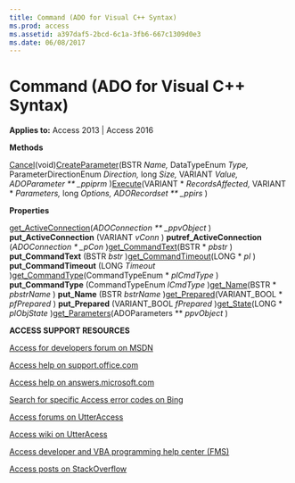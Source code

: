 ```yaml
---
title: Command (ADO for Visual C++ Syntax)
ms.prod: access
ms.assetid: a397daf5-2bcd-6c1a-3fb6-667c1309d0e3
ms.date: 06/08/2017
---
```



# Command (ADO for Visual C++ Syntax)



**Applies to:** Access 2013 | Access 2016

 **Methods**

[Cancel](http://msdn.microsoft.com/library/747edc04-a5cc-3631-2d0b-82e7e41a76b7%28Office.15%29.aspx)(void)[CreateParameter](http://msdn.microsoft.com/library/cf080a0b-75d2-dcdf-2715-10af147358e9%28Office.15%29.aspx)(BSTR  <em>Name,</em> DataTypeEnum <em>Type,</em> ParameterDirectionEnum <em>Direction,</em> long <em>Size,</em> VARIANT <em>Value,</em> <em>ADOParameter ** _ppiprm</em> )[Execute](execute-method-ado-command.md)(VARIANT * <em>RecordsAffected,</em> VARIANT * <em>Parameters,</em> long <em>Options,</em> <em>ADORecordset ** _ppirs</em> )
 
<strong>Properties</strong>

[get_ActiveConnection](http://msdn.microsoft.com/library/5501b2d7-b62c-5fff-1edd-2b7efb3f8c4a%28Office.15%29.aspx)(<em>ADOConnection ** _ppvObject</em> ) <strong>put_ActiveConnection</strong> (VARIANT <em>vConn</em> ) <strong>putref_ActiveConnection</strong> (<em>ADOConnection * _pCon</em> )[get_CommandText](http://msdn.microsoft.com/library/0debec1c-068f-0aea-fce8-e61aa39c5907%28Office.15%29.aspx)(BSTR * <em>pbstr</em> ) <strong>put_CommandText</strong> (BSTR <em>bstr</em> )[get_CommandTimeout](http://msdn.microsoft.com/library/a0b6209c-9feb-08ae-002a-15d1d20734a8%28Office.15%29.aspx)(LONG * <em>pl</em> ) <strong>put_CommandTimeout</strong> (LONG <em>Timeout</em> )[get_CommandType](http://msdn.microsoft.com/library/c8d4fc1c-502b-11f3-af9d-605a03b6f056%28Office.15%29.aspx)(CommandTypeEnum * <em>plCmdType</em> ) <strong>put_CommandType</strong> (CommandTypeEnum <em>lCmdType</em> )[get_Name](http://msdn.microsoft.com/library/4b19bd08-ac3c-86f0-471d-06a37a0d4f89%28Office.15%29.aspx)(BSTR * <em>pbstrName</em> ) <strong>put_Name</strong> (BSTR <em>bstrName</em> )[get_Prepared](http://msdn.microsoft.com/library/33becda2-faab-5000-8904-6ffd8c5805f2%28Office.15%29.aspx)(VARIANT_BOOL * <em>pfPrepared</em> ) <strong>put_Prepared</strong> (VARIANT_BOOL <em>fPrepared</em> )[get_State](http://msdn.microsoft.com/library/ade0a50c-e2d8-23ac-4ea9-b012fedcd5db%28Office.15%29.aspx)(LONG * <em>plObjState</em> )[get_Parameters](http://msdn.microsoft.com/library/554387c3-3572-5391-3b24-c7d3443844cd%28Office.15%29.aspx)(ADOParameters ** <em>ppvObject</em> )
 
<strong>ACCESS SUPPORT RESOURCES</strong><br>

[Access for developers forum on MSDN](https://social.msdn.microsoft.com/Forums/office/en-US/home?forum=accessdev)<br>

[Access help on support.office.com](https://support.office.com/search/results?query=Access)<br>

[Access help on answers.microsoft.com](http://answers.microsoft.com/en-us/office/forum/access?page=1&;tab=question&;status=all&;auth=1)<br>

[Search for specific Access error codes on Bing](http://www.bing.com/)<br>

[Access forums on UtterAccess](http://www.utteraccess.com/forum/index.php?act=idx)<br>

[Access wiki on UtterAcess](http://www.utteraccess.com/forum/index.php?act=idx)<br>

[Access developer and VBA programming help center (FMS)](http://www.fmsinc.com/MicrosoftAccess/developer/)<br>

[Access posts on StackOverflow](http://stackoverflow.com/questions/tagged/ms-access)

